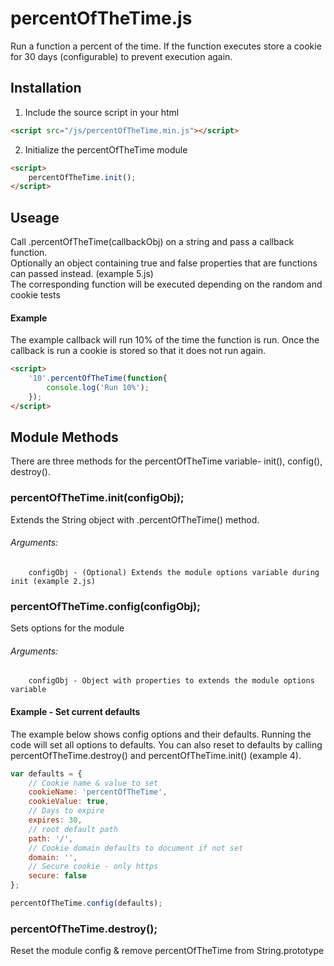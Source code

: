 # percentOfTheTime.js</h1>
Run a function a percent of the time. If the function executes store a cookie for 30 days (configurable) to prevent execution again.

## Installation
1. Include the source script in your html
```html
<script src="/js/percentOfTheTime.min.js"></script>
```

2. Initialize the percentOfTheTime module
```html
<script>
    percentOfTheTime.init();
</script>
```

## Useage
Call .percentOfTheTime(callbackObj) on a string and pass a callback function. <br>
    Optionally an object containing true and false properties that are functions can passed instead.  (example 5.js)<br>
    The corresponding function will be executed depending on the random and cookie tests

#### Example
The example callback will run 10% of the time the function is run.
Once the callback is run a cookie is stored so that it does not run again.
```html
<script>
    '10'.percentOfTheTime(function{
        console.log('Run 10%');
    });
</script>
```


## Module Methods
There are three methods for the percentOfTheTime variable- init(), config(), destroy().

### percentOfTheTime.init(configObj);
Extends the String object with .percentOfTheTime() method.
###### Arguments: <br>
        configObj - (Optional) Extends the module options variable during init (example 2.js)
                
### percentOfTheTime.config(configObj);
Sets options for the module
###### Arguments: <br>
        configObj - Object with properties to extends the module options variable
#### Example - Set current defaults
The example below shows config options and their defaults.  Running the code will set all options to defaults.  You can also reset to defaults by calling percentOfTheTime.destroy() and percentOfTheTime.init()  (example 4).
 
```js
var defaults = {
    // Cookie name & value to set
    cookieName: 'percentOfTheTime',
    cookieValue: true,
    // Days to expire
    expires: 30,
    // root default path
    path: '/',
    // Cookie domain defaults to document if not set
    domain: '',
    // Secure cookie - only https
    secure: false
};

percentOfTheTime.config(defaults);
```

### percentOfTheTime.destroy();
Reset the module config & remove percentOfTheTime from String.prototype

